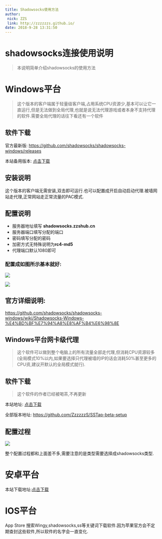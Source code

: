 ```yaml
---
title: Shadowsocks使用方法
author: 
 nick: ZZS
 link: http://zzzzzzs.github.io/
date: 2018-9-28 13:31:50
---
```

# shadowsocks连接使用说明

> 本说明简单介绍shadowsocks的使用方法

# Windows平台

> 这个版本的客户端属于轻量级客户端,占用系统CPU资源少,基本可以让它一直运行,但是无法做到全局代理,也就是说无法代理游戏或者本身不支持代理的软件.需要全局代理的话往下看还有一个软件

## 软件下载

官方最新版: https://github.com/shadowsocks/shadowsocks-windows/releases

本站备用版本: [点击下载](http://zzsdownload-1253829354.file.myqcloud.com/Shadowsocks-4.0.10.zip)

## 安装说明

这个版本的客户端无需安装,双击即可运行.也可以配置成开启自动启动代理.被墙网站走代理,正常网站走正常流量的PAC模式.

## 配置说明

* 服务器地址填写 **shadowsocks.zzshub.cn**
* 服务器端口填写分配的端口
* 密码填写分配的密码
* 加密方式无特殊说明为**rc4-md5**
* 代理端口默认1080即可

### 配置成如图所示基本就好:

![](https://zzshubimage-1253829354.file.myqcloud.com/shadowsocks/%E8%8D%89%E5%9B%BE.png)

![](https://zzshubimage-1253829354.cosbj.myqcloud.com/shadowsocks/%E8%8D%89%E5%9B%BE2.png)

## 官方详细说明:

https://github.com/shadowsocks/shadowsocks-windows/wiki/Shadowsocks-Windows-%E4%BD%BF%E7%94%A8%E8%AF%B4%E6%98%8E

## Windows平台网卡级代理

> 这个软件可以做到整个电脑上的所有流量全部走代理,但消耗CPU资源较多(全局模式10%以内,如果要选择只代理被墙的IP的话会消耗50%甚至更多的CPU资,建议开默认的全局模式就行).

## 软件下载

>这个软件的作者已经被喝茶,不再更新

本站地址: [点击下载](http://zzsdownload-1253829354.file.myqcloud.com/SSTap-beta-setup-1.0.6.exe.7z)

全部版本地址: https://github.com/ZzzzzzS/SSTap-beta-setup

## 配置过程


![](https://zzshubimage-1253829354.file.myqcloud.com/shadowsocks/%E8%8D%89%E5%9B%BE3.png)

整个配置过程都和上面差不多,需要注意的是类型需要选择成shadowsocks类型.

# 安卓平台

本站下载地址:[点击下载](http://zzsdownload-1253829354.file.myqcloud.com/com.github.shadowsocks.apk)

# IOS平台

App Store 搜索Wingy,shadowsocks,ss等关键词下载软件.因为苹果官方会不定期查封这些软件,所以软件的名字会一直变化.
